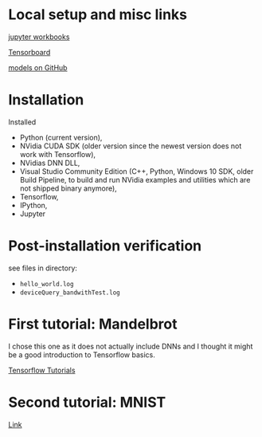 
# Local setup and misc links

[jupyter workbooks](http://localhost:8889/tree/Documents/IPython)

[Tensorboard](http://veda:6006/#graphs&run=.)

[models on GitHub](https://github.com/tensorflow/models)

# Installation

Installed 
* Python (current version), 
* NVidia CUDA SDK (older version since the newest version does not work with Tensorflow), 
* NVidias DNN DLL, 
* Visual Studio Community Edition (C++, Python, Windows 10 SDK, older Build Pipeline, to build and run NVidia examples and utilities which are not shipped binary anymore),
* Tensorflow, 
* IPython, 
* Jupyter

# Post-installation verification

see files in directory:
* `hello_world.log`
* `deviceQuery_bandwithTest.log`

# First tutorial: Mandelbrot

I chose this one as it does not actually include DNNs and I thought it might be a good introduction to Tensorflow basics.

[Tensorflow Tutorials](https://www.tensorflow.org/tutorials/)




# Second tutorial: MNIST

[Link](https://www.tensorflow.org/tutorials/layers)

